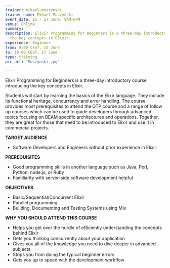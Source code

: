 ```yaml
---
trainer: mikael-muszynski
trainer-name: Mikael Muszyński
event_date: 15 - 17 June, 9AM-6PM
venue: Online
summary: ''
description: Elixir Programming for Beginners is a three-day introductory course introducing
  the key concepts in Elixir.
experience: Beginner
from: 9:00 CEST, 15 June
to: 18:00 CEST, 17 June
type: training
pic_url: 'Muszynski.jpg'

---
```

Elixir Programming for Beginners is a three-day introductory course introducing the key concepts in Elixir.

Students will start by learning the basics of the Elixir language. They include its functional heritage, concurrency and error handling. The course provides most prerequisites to attend the OTP course and a range of follow up courses which can be used to guide developers through advanced topics focusing on BEAM specific architectures and operations. Together, they are great for those that need to be introduced to Elixir and use it in commercial projects.

**TARGET AUDIENCE**

* Software Developers and Engineers without prior experience in Elixir.

**PREREQUISITES**

* Good programming skills in another language such as Java, Perl, Python, node.js, or Ruby
* Familiarity with server-side software development helpful

**OBJECTIVES**

* Basic/Sequential/Concurrent Elixir
* Parallel programming
* Building, Documenting and Testing Systems using Mix

**WHY YOU SHOULD ATTEND THIS COURSE**

* Helps you get over the hurdle of efficiently understanding the concepts behind Elixir
* Gets you thinking concurrently about your application
* Gives you all of the knowledge you need to dive deeper in advanced subjects
* Stops you from doing the typical beginner errors
* Gets you up to speed with the development workflow
